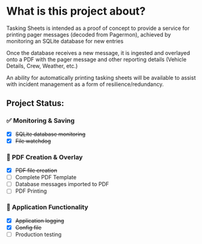 # What is this project about?
Tasking Sheets is intended as a proof of concept to provide a service for printing pager messages (decoded from Pagermon), achieved by monitoring an SQLite database for new entries

Once the database receives a new message, it is ingested and overlayed onto a PDF with the pager message and other reporting details (Vehicle Details, Crew, Weather, etc.)

An ability for automatically printing tasking sheets will be available to assist with incident management as a form of resilience/redundancy.

## __Project Status:__

### :white_check_mark: Monitoring & Saving

- [x] ~~SQLite database monitoring~~
- [x] ~~File watchdog~~

### :repeat: PDF Creation & Overlay
- [x] ~~PDF file creation~~
- [ ] Complete PDF Template
- [ ] Database messages imported to PDF
- [ ] PDF Printing

### :repeat: Application Functionality
- [x] ~~Application logging~~
- [x] ~~Config file~~
- [ ] Production testing
